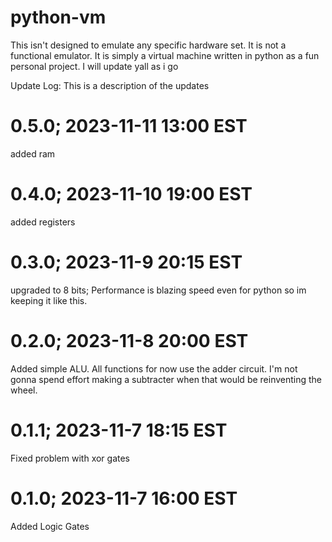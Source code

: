 # python-vm
This isn't designed to emulate any specific hardware set. It is not a functional emulator. It is simply a virtual machine written in python as a fun personal project. I will update yall as i go
  

Update Log: This is a description of the updates
# 0.5.0; 2023-11-11 13:00 EST
added ram
# 0.4.0; 2023-11-10 19:00 EST
added registers
# 0.3.0; 2023-11-9 20:15 EST
upgraded to 8 bits; Performance is blazing speed even for python so im keeping it like this.
# 0.2.0; 2023-11-8 20:00 EST
Added simple ALU. All functions for now use the adder circuit. I'm not gonna spend effort making a subtracter when that would be reinventing the wheel.
# 0.1.1; 2023-11-7 18:15 EST
Fixed problem with xor gates
# 0.1.0; 2023-11-7 16:00 EST
Added Logic Gates
